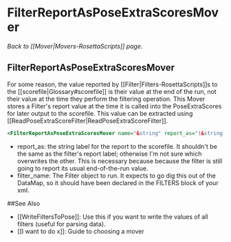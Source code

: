 # FilterReportAsPoseExtraScoresMover
*Back to [[Mover|Movers-RosettaScripts]] page.*
## FilterReportAsPoseExtraScoresMover

For some reason, the value reported by [[Filter|Filters-RosettaScripts]]s to the [[scorefile|Glossary#scorefile]] is their value at the end of the run, not their value at the time they perform the filtering operation.  This Mover stores a Filter's report value at the time it is called into the PoseExtraScores for later output to the scorefile.
This value can be extracted using [[ReadPoseExtraScoreFilter|ReadPoseExtraScoreFilter]].

```xml
<FilterReportAsPoseExtraScoresMover name="&string" report_as="(&string)" filter_name="(&string)"/>
```

- report_as: the string label for the report to the scorefile.  It shouldn't be the same as the filter's report label; otherwise I'm not sure which overwrites the other.  This is necessary because because the filter is still going to report its usual end-of-the-run value. 
- filter_name: The Filter object to run.  It expects to go dig this out of the DataMap, so it should have been declared in the FILTERS block of your xml.

##See Also

* [[WriteFiltersToPose]]: Use this if you want to write the values of all filters (useful for parsing data). 
* [[I want to do x]]: Guide to choosing a mover
